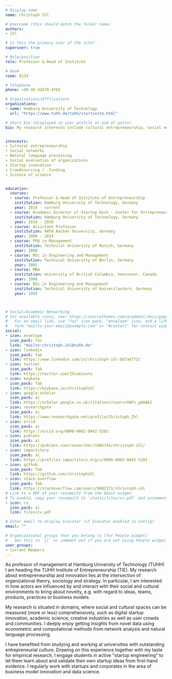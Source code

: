 ```yaml
---
# Display name
name: Christoph Ihl

# Username (this should match the folder name)
authors:
- ihl

# Is this the primary user of the site?
superuser: true

# Role/position
role: Professor & Head of Institute

# Room
room: Q133

# Telephone
phone: +49 40 42878-4765

# Organizations/Affiliations
organizations:
- name: Hamburg University of Technology
  url: "https://www.tuhh.de/tuhh/startseite.html"

# Short bio (displayed in user profile at end of posts)
bio: My research interests include cultural entrepreneurship, social networks and natural language processing.


interests:
- Cultural entrepreneurship
- Social networks
- Natural language processing
- Social evaluation of organizations
- Startup innovation 
- Crowdsourcing / -funding
- Science of science


education:
  courses:
  - course: Professor & Head of Institute of Entrepreneurship
    institution: Hamburg University of Technology, Germany
    year: 2014 - current
  - course: Academic Director of Startup Dock - Center for Entrepreneurship
    institution: Hamburg University of Technology, Germany
    year: 2014 - 2018
  - course: Assistant Professor
    institution: RWTH Aachen University, Germany
    year: 2008 - 2014
  - course: PhD in Management
    institution: Technical University of Munich, Germany
    year: 2008
  - course: MSc in Engineering and Management
    institution: Technical University of Berlin, Germany
    year: 2001
  - course: MBA
    institution: University of British Columbia, Vancouver, Canada
    year: 1998
  - course: BSc in Engineering and Management
    institution: Technical University of Kaiserslautern, Germany
    year: 1995



# Social/Academic Networking
# For available icons, see: https://sourcethemes.com/academic/docs/page-builder/#icons
#   For an email link, use "fas" icon pack, "envelope" icon, and a link in the
#   form "mailto:your-email@example.com" or "#contact" for contact widget.
social:
- icon: envelope
  icon_pack: fas
  link: "mailto:christoph.ihl@tuhh.de"
- icon: linkedin
  icon_pack: fab
  link: https://www.linkedin.com/in/christoph-ihl-b87a8773/
- icon: twitter
  icon_pack: fab
  link: https://twitter.com/Ihluminate
- icon: keybase
  icon_pack: fab
  link: https://keybase.io/christophihl
- icon: google-scholar
  icon_pack: ai
  link: https://scholar.google.co.uk/citations?user=rOAPv_gAAAAJ
- icon: researchgate
  icon_pack: ai
  link: https://www.researchgate.net/profile/Christoph_Ihl
- icon: orcid
  icon_pack: ai
  link: https://orcid.org/0000-0002-0842-5201
- icon: publons
  icon_pack: ai
  link: https://publons.com/researcher/1886744/christoph-ihl/
- icon: impactstory
  icon_pack: ai
  link: https://profiles.impactstory.org/u/0000-0002-0842-5201
- icon: github
  icon_pack: fab
  link: https://github.com/christophihl
- icon: stack-overflow
  icon_pack: fab
  link: https://stackoverflow.com/users/9882371/christoph-ihl
# Link to a PDF of your resume/CV from the About widget.
# To enable, copy your resume/CV to `static/files/cv.pdf` and uncomment the lines below.
- icon: cv
  icon_pack: ai
  link: files/cv.pdf

# Enter email to display Gravatar (if Gravatar enabled in Config)
email: ""

# Organizational groups that you belong to (for People widget)
#   Set this to `[]` or comment out if you are not using People widget.
user_groups:
- Current Members
---
```


As professor of management at Hamburg University of Technology (TUHH) I am heading the TUHH Institute of Entrepreneurship (TIE). My research about entrepreneurship and innovation lies at the intersection of organizational theory, sociology and strategy. In particular, I am interested in how actors are influenced by and interact with their social and cultural environments to bring about novelty, e.g. with regard to ideas, teams, products, practices or business models. 

My research is situated in domains, where social and cultural spaces can be measured (more or less) comprehensively, such as digital startup innovation, academic science, creative industries as well as user crowds and communities. I deeply enjoy getting insights from novel data using econometric and computational methods from network analysis and natural language processing.

I have benefited from studying and working at universities with outstanding entrepreneurial culture. Drawing on this experience together with my taste for empirical research, I engage students in active "startup engineering" to let them learn about and validate their own startup ideas from first-hand evidence. I regularly work with startups and corporates in the area of business model innovation and data science.
